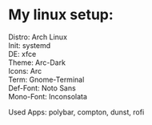 # My linux setup:

Distro:       Arch Linux  
Init:         systemd  
DE:           xfce  
Theme:        Arc-Dark  
Icons:        Arc  
Term:         Gnome-Terminal  
Def-Font:     Noto Sans  
Mono-Font:    Inconsolata  
  
  
Used Apps: polybar, compton, dunst, rofi  
